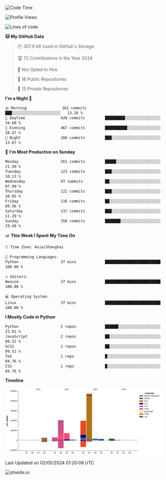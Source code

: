 <!--START_SECTION:waka-->
![Code Time](http://img.shields.io/badge/Code%20Time-417%20hrs%2022%20mins-blue)

![Profile Views](http://img.shields.io/badge/Profile%20Views-0-blue)

![Lines of code](https://img.shields.io/badge/From%20Hello%20World%20I%27ve%20Written-1.1%20million%20lines%20of%20code-blue)

**🐱 My GitHub Data** 

> 📦 307.9 kB Used in GitHub's Storage 
 > 
> 🏆 72 Contributions in the Year 2024
 > 
> 🚫 Not Opted to Hire
 > 
> 📜 18 Public Repositories 
 > 
> 🔑 13 Private Repositories 
 > 
**I'm a Night 🦉** 

```text
🌞 Morning                161 commits         ███░░░░░░░░░░░░░░░░░░░░░░   13.26 % 
🌆 Daytime                420 commits         █████████░░░░░░░░░░░░░░░░   34.60 % 
🌃 Evening                467 commits         ██████████░░░░░░░░░░░░░░░   38.47 % 
🌙 Night                  166 commits         ███░░░░░░░░░░░░░░░░░░░░░░   13.67 % 
```
📅 **I'm Most Productive on Sunday** 

```text
Monday                   261 commits         █████░░░░░░░░░░░░░░░░░░░░   21.50 % 
Tuesday                  123 commits         ███░░░░░░░░░░░░░░░░░░░░░░   10.13 % 
Wednesday                97 commits          ██░░░░░░░░░░░░░░░░░░░░░░░   07.99 % 
Thursday                 122 commits         ███░░░░░░░░░░░░░░░░░░░░░░   10.05 % 
Friday                   116 commits         ██░░░░░░░░░░░░░░░░░░░░░░░   09.56 % 
Saturday                 137 commits         ███░░░░░░░░░░░░░░░░░░░░░░   11.29 % 
Sunday                   358 commits         ███████░░░░░░░░░░░░░░░░░░   29.49 % 
```


📊 **This Week I Spent My Time On** 

```text
🕑︎ Time Zone: Asia/Shanghai

💬 Programming Languages: 
Python                   37 mins             █████████████████████████   100.00 % 

🔥 Editors: 
Neovim                   37 mins             █████████████████████████   100.00 % 

💻 Operating System: 
Linux                    37 mins             █████████████████████████   100.00 % 
```

**I Mostly Code in Python** 

```text
Python                   5 repos             ██████░░░░░░░░░░░░░░░░░░░   23.81 % 
JavaScript               2 repos             ██░░░░░░░░░░░░░░░░░░░░░░░   09.52 % 
SCSS                     2 repos             ██░░░░░░░░░░░░░░░░░░░░░░░   09.52 % 
TeX                      1 repo              █░░░░░░░░░░░░░░░░░░░░░░░░   04.76 % 
CSS                      1 repo              █░░░░░░░░░░░░░░░░░░░░░░░░   04.76 % 
```



**Timeline**

![Lines of Code chart](https://raw.githubusercontent.com/kopp4/kopp4/main/assets/bar_graph.png)


 Last Updated on 02/05/2024 01:20:08 UTC
<!--END_SECTION:waka-->
![shields.io](https://img.shields.io/github/commit-activity/w/kopp4/kopp4?color=g&label=abusing%20bot&style=flat-square)
